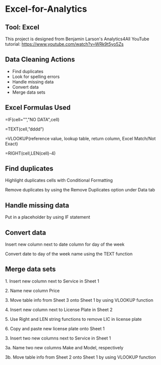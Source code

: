 # Excel-for-Analytics

## Tool: Excel
This project is designed from Benjamin Larson's Analytics4All YouTube tutorial: https://www.youtube.com/watch?v=WRk9t5yo5Zs

## Data Cleaning Actions
* Find duplicates
* Look for spelling errors
* Handle missing data
* Convert data
* Merge data sets

## Excel Formulas Used
<p>=IF(cell="","NO DATA",cell)</p>
<p>=TEXT(cell,”dddd”)</p>
<p>=VLOOKUP(reference value, lookup table, return column, Excel Match/Not Exact)<p>
<p>=RIGHT(cell,LEN(cell)-4)</p>
  
## Find duplicates
<p>Highlight duplicates cells with Conditional Formatting</p>
<p>Remove duplicates by using the Remove Duplicates option under Data tab</p>

## Handle missing data 
<p>Put in a placeholder by using IF statement</p>

## Convert data
<p>Insert new column next to date column for day of the week</p>
<p>Convert date to day of the week name using the TEXT function</p>

## Merge data sets
<p>1. Insert new column next to Service in Sheet 1</p>
<p>2. Name new column Price</p>
<p>3. Move table info from Sheet 3 onto Sheet 1 by using VLOOKUP function</p>
<p>4. Insert new column next to License Plate in Sheet 2</p>
<p>5. Use Right and LEN string functions to remove LIC in license plate</p>
<p>6. Copy and paste new license plate onto Sheet 1</p>

<p>3. Insert two new columns next to Service in Sheet 1</p>
<p>3a. Name two new columns Make and Model, respectively</p>
<p>3b. Move table info from Sheet 2 onto Sheet 1 by using VLOOKUP function</p>







